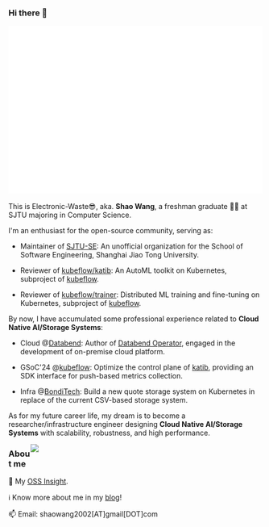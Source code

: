 
### Hi there 👋

<p align='center'>
    <a href="https://github.com/Electronic-Waste"><img src="/github-metrics.svg" alt="metrics"></a>
</p>

This is Electronic-Waste😎, aka. **Shao Wang**, a freshman graduate 🧑‍🎓 at SJTU majoring in Computer Science.  

I'm an enthusiast for the open-source community, serving as:

- Maintainer of [SJTU-SE](https://github.com/SJTU-SE): An unofficial organization for the School of Software Engineering, Shanghai Jiao Tong University.

- Reviewer of [kubeflow/katib](https://github.com/kubeflow/katib): An AutoML toolkit on Kubernetes, subproject of [kubeflow](https://github.com/kubeflow).

- Reviewer of [kubeflow/trainer](https://github.com/kubeflow/trainer): Distributed ML training and fine-tuning on Kubernetes, subproject of [kubeflow](https://github.com/kubeflow).

By now, I have accumulated some professional experience related to **Cloud Native AI/Storage Systems**:

- Cloud @[Databend](https://github.com/databendlabs): Author of [Databend Operator](https://github.com/databendcloud/databend-operator), engaged in the development of on-premise cloud platform.

- GSoC'24 @[kubeflow](https://github.com/kubeflow): Optimize the control plane of [katib](https://github.com/kubeflow/katib), providing an SDK interface for push-based metrics collection.

- Infra @[BondiTech](https://bonditech.com.cn/): Build a new quote storage system on Kubernetes in replace of the current CSV-based storage system.

As for my future career life, my dream is to become a researcher/infrastructure engineer designing **Cloud Native AI/Storage Systems** with scalability, robustness, and high performance.

<img align='right' width=460px src='https://github-readme-stats.vercel.app/api?username=Electronic-Waste&show_icons=true&count_private=true&hide_title=true'/>

### About me

🌟 My [OSS Insight](https://ossinsight.io/analyze/Electronic-Waste).

ℹ️ Know more about me in my [blog](https://blog.electronicwaste.cn/about/)!

📫 Email: shaowang2002[AT]gmail[DOT]com





